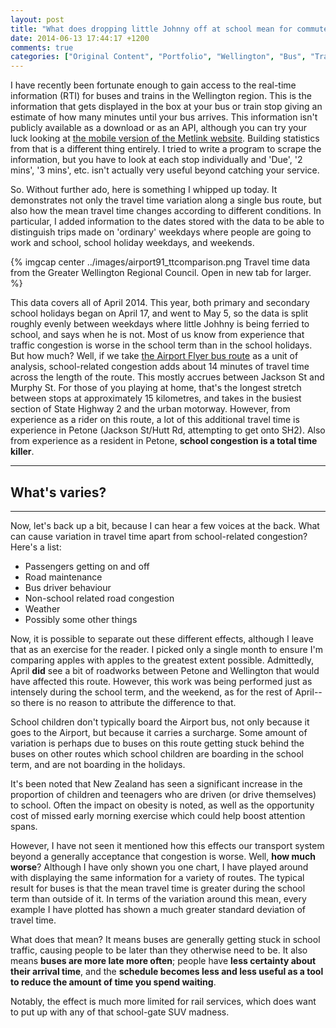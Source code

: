 ```yaml
---
layout: post
title: "What does dropping little Johnny off at school mean for commuters?"
date: 2014-06-13 17:44:17 +1200
comments: true
categories: ["Original Content", "Portfolio", "Wellington", "Bus", "Travel Time", "Travel Time Variability"]
---
```


I have recently been fortunate enough to gain access to the real-time information (RTI)
for buses and trains in the Wellington region. This is the information that gets displayed in the 
box at your bus or train stop giving an estimate of how many minutes until your bus arrives.
This information isn't publicly available as a download or as an API, although
you can try your luck looking at [the mobile version of the Metlink website](http://m.metlink.org.nz/stop/5006 "Change the number at the end of the URL for a different stop").
Building statistics from that is a different thing entirely. I tried to write a 
program to scrape the information, but you have to look at each stop individually
and 'Due', '2 mins', '3 mins', etc. isn't actually very useful beyond catching your service.

So. Without further ado, here is something I whipped up today. It demonstrates not
only the travel time variation along a single bus route, but also how the mean travel
time changes according to different conditions. In particular, I added information 
to the dates stored with the data to be able to distinguish trips made on 'ordinary' 
weekdays where people are going to work and school, school holiday weekdays, and weekends.

{% imgcap center ../images/airport91_ttcomparison.png Travel time data from the Greater Wellington Regional Council. Open in new tab for larger. %}

This data covers all of April 2014. This year, both primary and secondary school holidays
began on April 17, and went to May 5, so the data is split roughly evenly between weekdays
where little Johhny is being ferried to school, and says when he is not. Most of us know from
experience that traffic congestion is worse in the school term than in the school holidays.
But how much? Well, if we take [the Airport Flyer bus route](http://www.metlink.org.nz/timetables/bus/091/inbound "Click to see the route") as a unit of analysis, school-related
congestion adds about 14 minutes of travel time across the length of the route. This mostly accrues between
Jackson St and Murphy St. For those of you playing at home, that's the longest stretch between stops at
approximately 15 kilometres, and takes in the busiest section of State Highway 2 and the
urban motorway. However, from experience as a rider on this route, a lot of this
additional travel time is experience in Petone (Jackson St/Hutt Rd, attempting to get
onto SH2). Also from experience as a resident in Petone, **school congestion is a total 
time killer**.

---
## What's varies?
---

Now, let's back up a bit, because I can hear a few voices at the back. What can cause
variation in travel time apart from school-related congestion? Here's a list:

* Passengers getting on and off
* Road maintenance
* Bus driver behaviour
* Non-school related road congestion
* Weather
* Possibly some other things

Now, it is possible to separate out these different effects, although I leave that
as an exercise for the reader. I picked only a single month to ensure I'm comparing
apples with apples to the greatest extent possible. Admittedly, April **did** see a bit of roadworks
between Petone and Wellington that would have affected this route. However, this work
was being performed just as intensely during the school term, and the weekend, as for the 
rest of April--so there is no reason to attribute the difference to that.

School children don't typically board the Airport bus, not only because it goes to the 
Airport, but because it carries a surcharge. Some amount of variation is perhaps due to buses
on this route getting stuck behind the buses on other routes which school children are
boarding in the school term, and are not boarding in the holidays.

It's been noted that New Zealand has seen a significant increase in the proportion
of children and teenagers who are driven (or drive themselves) to school. Often the 
impact on obesity is noted, as well as the opportunity cost of missed early morning 
exercise which could help boost attention spans.

However, I have not seen it mentioned how this effects our transport system beyond 
a generally acceptance that congestion is worse. Well, **how much worse**? Although
I have only shown you one chart, I have played around with displaying the same information
for a variety of routes. The typical result for buses is that the mean travel time is greater
during the school term than outside of it. In terms of the variation around this mean, every example 
I have plotted has shown a much greater standard deviation of travel time.

What does that mean? It means buses are generally getting stuck in school traffic, 
causing people to be later than they otherwise need to be. It also means **buses are more late
more often**; people have **less certainty about their arrival time**, and the **schedule becomes
less and less useful as a tool to reduce the amount of time you spend waiting**.

Notably, the effect is much more limited for rail services, which does want to put up
with any of that school-gate SUV madness.


